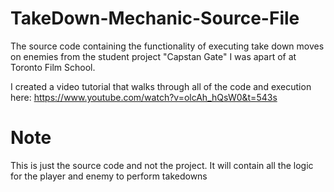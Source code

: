 # TakeDown-Mechanic-Source-File
The source code containing the functionality of executing take down moves on enemies from the student project "Capstan Gate" I was apart of at Toronto Film School.

I created a video tutorial that walks through all of the code and execution here: https://www.youtube.com/watch?v=olcAh_hQsW0&t=543s

# Note
This is just the source code and not the project. It will contain all the logic for the player and enemy to perform takedowns

